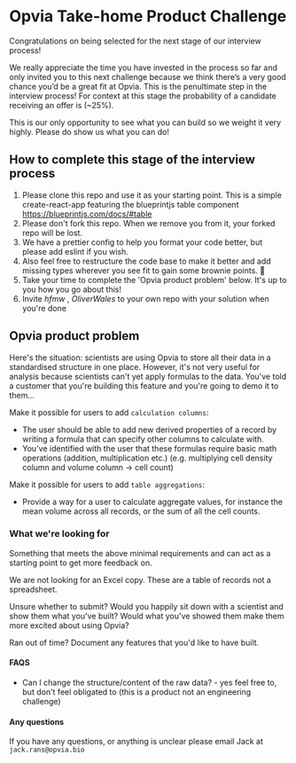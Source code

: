 # Opvia Take-home Product Challenge

Congratulations on being selected for the next stage of our interview process!

We really appreciate the time you have invested in the process so far and only invited you to this next challenge because we think there’s a very good chance you’d be a great fit at Opvia. This is the penultimate step in the interview process! For context at this stage the probability of a candidate receiving an offer is (~25%).

This is our only opportunity to see what you can build so we weight it very highly. Please do show us what you can do!

## How to complete this stage of the interview process

1. Please clone this repo and use it as your starting point. This is a simple create-react-app featuring the blueprintjs table component https://blueprintjs.com/docs/#table
2. Please don't fork this repo. When we remove you from it, your forked repo will be lost.
3. We have a prettier config to help you format your code better, but please add eslint if you wish.
4. Also feel free to restructure the code base to make it better and add missing types wherever you see fit to gain some brownie points. 🎉
5. Take your time to complete the 'Opvia product problem' below. It's up to you how you go about this!
6. Invite _hfmw_ ,  _OliverWales_ to your own repo with your solution when you're done

## Opvia product problem

Here's the situation: scientists are using Opvia to store all their data in a standardised structure in one place. However, it's not very useful for analysis because scientists can't yet apply formulas to the data. You've told a customer that you're building this feature and you're going to demo it to them...

Make it possible for users to add `calculation columns`:

- The user should be able to add new derived properties of a record by writing a formula that can specify other columns to calculate with.
- You've identified with the user that these formulas require basic math operations (addition, multiplication etc.) (e.g. multiplying cell density column and volume column -> cell count)

Make it possible for users to add `table aggregations`:

- Provide a way for a user to calculate aggregate values, for instance the mean volume across all records, or the sum of all the cell counts.

### What we're looking for

Something that meets the above minimal requirements and can act as a starting point to get more feedback on.

We are not looking for an Excel copy. These are a table of records not a spreadsheet.

Unsure whether to submit? Would you happily sit down with a scientist and show them what you've built? Would what you've showed them make them more excited about using Opvia?

Ran out of time? Document any features that you'd like to have built.

#### FAQS

- Can I change the structure/content of the raw data? - yes feel free to, but don't feel obligated to (this is a product not an engineering challenge)

#### Any questions

If you have any questions, or anything is unclear please email Jack at `jack.rans@opvia.bio`
